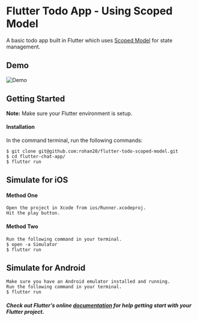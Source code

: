 # Flutter Todo App - Using Scoped Model

A basic todo app built in Flutter which uses [Scoped Model](https://pub.dartlang.org/packages/scoped_model) for state management.

## Demo

![Demo](https://github.com/rohan20/flutter-todo-scoped-model/blob/master/todo-scopedmodel.gif)

## Getting Started
**Note:** Make sure your Flutter environment is setup.

#### Installation

In the command terminal, run the following commands:

    $ git clone git@github.com:rohan20/flutter-todo-scoped-model.git
    $ cd flutter-chat-app/
    $ flutter run

## Simulate for iOS
#### Method One
    
    Open the project in Xcode from ios/Runner.xcodeproj.
    Hit the play button.

#### Method Two

    Run the following command in your terminal.
    $ open -a Simulator
    $ flutter run

## Simulate for Android

    Make sure you have an Android emulator installed and running.
    Run the following command in your terminal.
    $ flutter run

##### Check out Flutter’s online [documentation](http://flutter.io/) for help getting start with your Flutter project.
